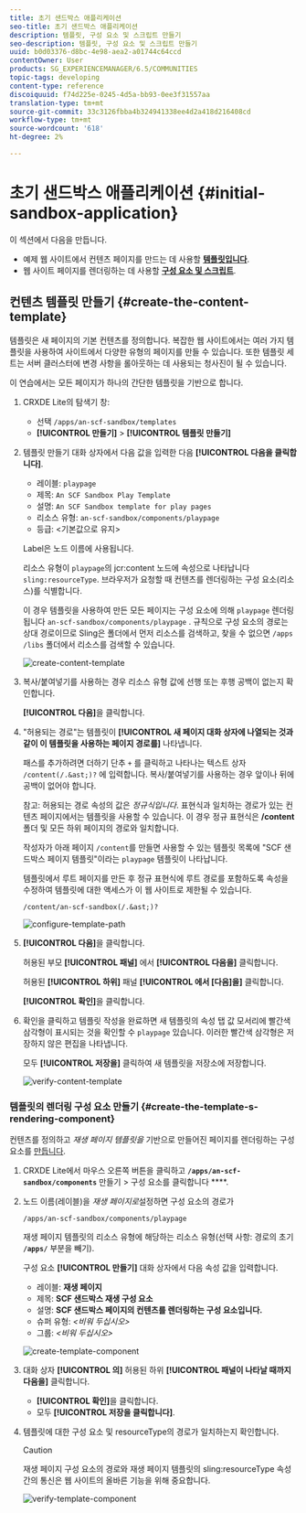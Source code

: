 ```yaml
---
title: 초기 샌드박스 애플리케이션
seo-title: 초기 샌드박스 애플리케이션
description: 템플릿, 구성 요소 및 스크립트 만들기
seo-description: 템플릿, 구성 요소 및 스크립트 만들기
uuid: b0d03376-d8bc-4e98-aea2-a01744c64ccd
contentOwner: User
products: SG_EXPERIENCEMANAGER/6.5/COMMUNITIES
topic-tags: developing
content-type: reference
discoiquuid: f74d225e-0245-4d5a-bb93-0ee3f31557aa
translation-type: tm+mt
source-git-commit: 33c3126fbba4b324941338ee4d2a418d216408cd
workflow-type: tm+mt
source-wordcount: '618'
ht-degree: 2%

---
```



# 초기 샌드박스 애플리케이션 {#initial-sandbox-application}

이 섹션에서 다음을 만듭니다.

* 예제 웹 사이트에서 컨텐츠 페이지를 만드는 데 사용할 **[템플릿입니다](#createthepagetemplate)**.
* 웹 사이트 페이지를 렌더링하는 데 사용할 **[구성 요소 및 스크립트](#create-the-template-s-rendering-component)**.

## 컨텐츠 템플릿 만들기 {#create-the-content-template}

템플릿은 새 페이지의 기본 컨텐츠를 정의합니다. 복잡한 웹 사이트에서는 여러 가지 템플릿을 사용하여 사이트에서 다양한 유형의 페이지를 만들 수 있습니다. 또한 템플릿 세트는 서버 클러스터에 변경 사항을 롤아웃하는 데 사용되는 청사진이 될 수 있습니다.

이 연습에서는 모든 페이지가 하나의 간단한 템플릿을 기반으로 합니다.

1. CRXDE Lite의 탐색기 창:

   * 선택 `/apps/an-scf-sandbox/templates`
   * **[!UICONTROL 만들기]** > **[!UICONTROL 템플릿 만들기]**

1. 템플릿 만들기 대화 상자에서 다음 값을 입력한 다음 **[!UICONTROL 다음을 클릭합니다]**.

   * 레이블: `playpage`
   * 제목: `An SCF Sandbox Play Template`
   * 설명: `An SCF Sandbox template for play pages`
   * 리소스 유형: `an-scf-sandbox/components/playpage`
   * 등급: &lt;기본값으로 유지>

   Label은 노드 이름에 사용됩니다.

   리소스 유형이 `playpage`의 jcr:content 노드에 속성으로 나타납니다 `sling:resourceType`. 브라우저가 요청할 때 컨텐츠를 렌더링하는 구성 요소(리소스)를 식별합니다.

   이 경우 템플릿을 사용하여 만든 모든 페이지는 구성 요소에 의해 `playpage` 렌더링됩니다 `an-scf-sandbox/components/playpage` . 규칙으로 구성 요소의 경로는 상대 경로이므로 Sling은 폴더에서 먼저 리소스를 검색하고, 찾을 수 없으면 `/apps` `/libs` 폴더에서 리소스를 검색할 수 있습니다.

   ![create-content-template](assets/create-content-template-1.png)

1. 복사/붙여넣기를 사용하는 경우 리소스 유형 값에 선행 또는 후행 공백이 없는지 확인합니다.

   **[!UICONTROL 다음]**&#x200B;을 클릭합니다.

1. &quot;허용되는 경로&quot;는 템플릿이 **[!UICONTROL 새 페이지 대화 상자에 나열되는 것과 같이 이 템플릿을 사용하는 페이지 경로를]** 나타냅니다.

   패스를 추가하려면 더하기 단추 `+` 를 클릭하고 나타나는 텍스트 상자 `/content(/.&ast;)?` 에 입력합니다. 복사/붙여넣기를 사용하는 경우 앞이나 뒤에 공백이 없어야 합니다.

   참고: 허용되는 경로 속성의 값은 *정규식입니다*. 표현식과 일치하는 경로가 있는 컨텐츠 페이지에서는 템플릿을 사용할 수 있습니다. 이 경우 정규 표현식은 **/content** 폴더 및 모든 하위 페이지의 경로와 일치합니다.

   작성자가 아래 페이지 `/content`를 만들면 사용할 수 있는 템플릿 목록에 &quot;SCF 샌드박스 페이지 템플릿&quot;이라는 `playpage` 템플릿이 나타납니다.

   템플릿에서 루트 페이지를 만든 후 정규 표현식에 루트 경로를 포함하도록 속성을 수정하여 템플릿에 대한 액세스가 이 웹 사이트로 제한될 수 있습니다.

   `/content/an-scf-sandbox(/.&ast;)?`

   ![configure-template-path](assets/configure-template-path.png)

1. **[!UICONTROL 다음]**&#x200B;을 클릭합니다.

   허용된 부모 **[!UICONTROL 패널]** 에서 **[!UICONTROL 다음을]** 클릭합니다.

   허용된 **[!UICONTROL 하위]** 패널 **[!UICONTROL 에서 [다음]을]** 클릭합니다.

   **[!UICONTROL 확인]**&#x200B;을 클릭합니다.

1. 확인을 클릭하고 템플릿 작성을 완료하면 새 템플릿의 속성 탭 값 모서리에 빨간색 삼각형이 표시되는 것을 확인할 수 `playpage` 있습니다. 이러한 빨간색 삼각형은 저장하지 않은 편집을 나타냅니다.

   모두 **[!UICONTROL 저장을]** 클릭하여 새 템플릿을 저장소에 저장합니다.

   ![verify-content-template](assets/verify-content-template.png)

### 템플릿의 렌더링 구성 요소 만들기 {#create-the-template-s-rendering-component}

컨텐츠를 정의하고 *재생 페이지 템플릿을* 기반으로 만들어진 페이지를 렌더링하는 구성 요소를 [만듭니다](#createthepagetemplate).

1. CRXDE Lite에서 마우스 오른쪽 버튼을 클릭하고 **`/apps/an-scf-sandbox/components`** 만들기 > 구성 요소를 클릭합니다 ****.
1. 노드 이름(레이블)을 *재생 페이지로*&#x200B;설정하면 구성 요소의 경로가

   `/apps/an-scf-sandbox/components/playpage`

   재생 페이지 템플릿의 리소스 유형에 해당하는 리소스 유형(선택 사항: 경로의 초기 **`/apps/`** 부분을 빼기).

   구성 요소 **[!UICONTROL 만들기]** 대화 상자에서 다음 속성 값을 입력합니다.

   * 레이블: **재생 페이지**
   * 제목: **SCF 샌드박스 재생 구성 요소**
   * 설명: **SCF 샌드박스 페이지의 컨텐츠를 렌더링하는 구성 요소입니다.**
   * 슈퍼 유형: *&lt;비워 두십시오>*
   * 그룹: *&lt;비워 두십시오>*

   ![create-template-component](assets/create-template-component.png)

1. 대화 상자 **[!UICONTROL 의]** 허용된 하위 **[!UICONTROL 패널이 나타날 때까지 다음을]** 클릭합니다.

   * **[!UICONTROL 확인]**&#x200B;을 클릭합니다.
   * 모두 **[!UICONTROL 저장을 클릭합니다]**.

1. 템플릿에 대한 구성 요소 및 resourceType의 경로가 일치하는지 확인합니다.

   >[!CAUTION]
   >
   >재생 페이지 구성 요소의 경로와 재생 페이지 템플릿의 sling:resourceType 속성 간의 통신은 웹 사이트의 올바른 기능을 위해 중요합니다.

   ![verify-template-component](assets/verify-template-component.png)